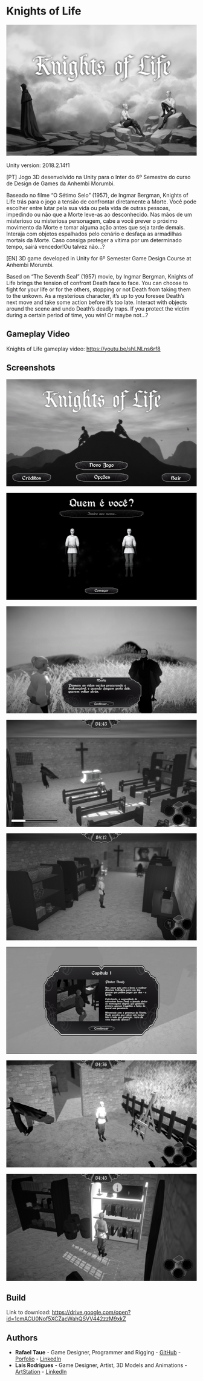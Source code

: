 # Knights of Life

![](Images/thumbnail.png)

Unity version: 2018.2.14f1

[PT] Jogo 3D desenvolvido na Unity para o Inter do 6º Semestre do curso de Design de Games da Anhembi Morumbi.

Baseado no filme “O Sétimo Selo” (1957), de Ingmar Bergman, Knights of Life trás para o jogo a tensão de confrontar diretamente a Morte. Você pode escolher entre lutar pela sua vida ou pela vida de outras pessoas, impedindo ou não que a Morte leve-as ao desconhecido.
Nas mãos de um misterioso ou misteriosa personagem, cabe a você prever o próximo movimento da Morte e tomar alguma ação antes que seja tarde demais.
Interaja com objetos espalhados pelo cenário e desfaça as armadilhas mortais da Morte. Caso consiga proteger a vítima por um determinado tempo, sairá vencedor!Ou talvez não…?

[EN] 3D game developed in Unity for 6º Semester Game Design Course at Anhembi Morumbi.

Based on “The Seventh Seal” (1957) movie, by Ingmar Bergman, Knights of Life brings the tension of confront Death face to face. You can choose to fight for your life or for the others, stopping or not Death from taking them to the unkown.
As a mysterious character, it’s up to you foresee Death’s next move and take some action before it’s too late.
Interact with objects around the scene and undo Death’s deadly traps. If you protect the victim during a certain period of time, you win! Or maybe not…?

## Gameplay Video

Knights of Life gameplay video: https://youtu.be/shLNLns6rf8

## Screenshots

![](Images/screenshot_01.png)

![](Images/screenshot_02.png)

![](Images/screenshot_03.png)

![](Images/screenshot_04.png)

![](Images/screenshot_05.png)

![](Images/screenshot_06.png)

![](Images/screenshot_07.png)

![](Images/screenshot_08.png)

## Build

Link to download: https://drive.google.com/open?id=1cmACU0Nof5XCZacWahQSVV442zzM9xkZ

## Authors
- **Rafael Taue** - Game Designer, Programmer and Rigging - [GitHub](https://github.com/rtaue) - [Porfolio](https://rtaue.com) - [LinkedIn](https://www.linkedin.com/in/rtaue/)
- **Laís Rodrigues** - Game Designer, Artist, 3D Models and Animations - [ArtStation](https://www.artstation.com/marim) - [LinkedIn](https://www.linkedin.com/in/la%C3%ADs-rodrigues-548261149/)
